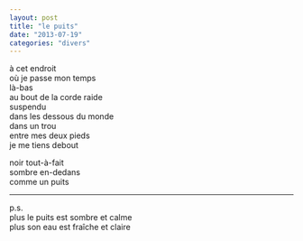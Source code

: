 ```yaml
---
layout: post
title: "le puits"
date: "2013-07-19"
categories: "divers"
---
```


à cet endroit  
où je passe mon temps  
là-bas  
au bout de la corde raide  
suspendu  
dans les dessous du monde  
dans un trou  
entre mes deux pieds  
je me tiens debout  

noir tout-à-fait  
sombre en-dedans  
comme un puits  

----

p.s.  
plus le puits est sombre et calme  
plus son eau est fraîche et claire  
